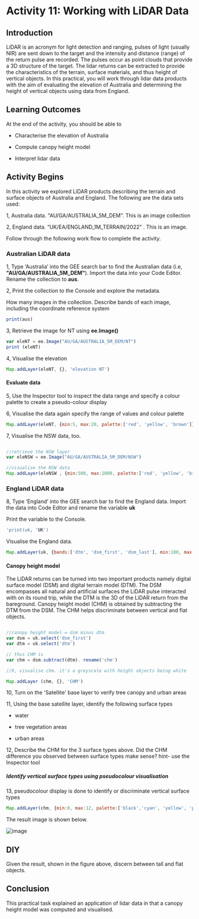 # Activity 11: Working with LiDAR Data



## Introduction

LiDAR is an acronym for light detection and ranging, pulses of light (usually NIR) are sent down to the target and the intensity and distance (range) of the return pulse are recorded. The pulses occur as point clouds that provide a 3D structure of the target. The lidar returns can be extracted to provide the characteristics of the terrain, surface materials, and thus height of vertical objects. In this practical, you will work through lidar data products with the aim of evaluating the elevation of Australia and determining the height of vertical objects using data from England. 



## Learning Outcomes

At the end of the activity, you should be able to

- Characterise the elevation of Australia

- Compute canopy height model

- Interpret lidar data



## Activity Begins


In this activity we explored LiDAR products describing the terrain and surface objects of Australia and England. The following are the data sets used: <br>

1, Australia data. "AU/GA/AUSTRALIA_5M_DEM". This is an image collection <br>

2, England data.  “UK/EA/ENGLAND_1M_TERRAIN/2022” . This is an image.

Follow through the following work flow to complete the activity.


### Australian LiDAR data


 1, Type ‘Australia’ into the GEE search bar to find the Australian data (i.e, **"AU/GA/AUSTRALIA_5M_DEM"**). Import the data into your Code Editor. Rename the collection to **aus**.

 2, Print the collection to the Console and explore the metadata.

How many images in the collection. Describe bands of each image, including the coordinate reference system

```Javascript
print(aus)
```


3,  Retrieve the image for NT using **ee.Image()**

```JavaScript
var eleNT = ee.Image("AU/GA/AUSTRALIA_5M_DEM/NT")
print (eleNT)
```

4, Visualise the elevation

```JavaScript
Map.addLayer(eleNT, {}, 'elevation NT')
```



#### Evaluate data


5, Use the Inspector tool to inspect the data range and specify a colour palette to create a pseudo-colour display

6, Visualise the data again specify the range of values and colour palette

```JavaScript
Map.addLayer(eleNT, {min:5, max:20, palette:['red', 'yellow', 'brown']})
```

7, Visualise the NSW data, too.

```JavaScript

//retrieve the NSW layer
var eleNSW = ee.Image("AU/GA/AUSTRALIA_5M_DEM/NSW")

//visualise the NSW data
Map.addLayer(eleNSW , {min:500, max:1000, palette:['red', 'yellow', 'brown']})
```




### England LiDAR data



8, Type ‘England’ into the GEE search bar to find the England data. Import the data into Code Editor and rename the variable **uk**

Print the variable to the Console.

```JavaScript
'print(uk, 'UK')
```

Visualise the England data.

```JavaScript
Map.addLayer(uk, {bands:['dtm', 'dsm_first', 'dsm_last'], min:100, max:700}, 'UK')
```


#### Canopy height model

The LiDAR returns can be turned into two important products namely digital surface model (DSM) and digital terrain model (DTM). The DSM encompasses all natural and artificial surfaces the LiDAR pulse interacted with on its round trip, while the DTM is the 3D of the LiDAR return from the bareground. Canopy height model (CHM) is obtained by subtracting the DTM from the DSM. The CHM helps discriminate between vertical and flat objects.

 ```JavaScript

//canopy height model = dsm minus dtm
var dsm = uk.select('dsm_first')
var dtm = uk.select('dtm')

// thus CHM is
var chm = dsm.subtract(dtm). rename('chm')

//9, visualise chm. it's a greyscale with height objects being white

Map.addLayer (chm, {}, 'CHM')
```


10, Turn on the 'Satellite' base layer to verify tree canopy and urban areas



11, Using the base satellite layer, identify the following surface types <br>

- water <br>

- tree vegetation areas <br>

- urban areas <br>




12, Describe the CHM for the 3 surface types above. Did the CHM difference you observed between surface types make sense? hint- use the Inspector tool



##### Identify vertical surface types using pseudocolour visualisation

13,  pseudocolour display is done to identify or discriminate vertical surface types

```JavaScript
Map.addLayer(chm, {min:0, max:12, palette:['black','cyan', 'yellow', 'purple']}, 'CHM-Pseudo')
```


The result image is shown below. 





![image](https://github.com/user-attachments/assets/336bf23f-781a-490d-8890-49e77ef4e264)





## DIY


Given the result, shown in the figure above, discern between tall and flat objects.



## Conclusion


This practical task explained an application of lidar data in that a canopy height model was computed and visualised.























